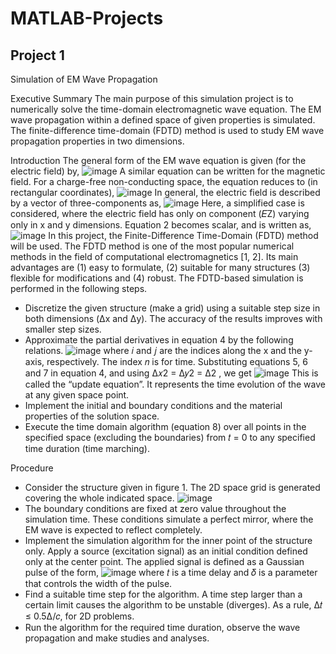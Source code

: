 # MATLAB-Projects

## Project 1

Simulation of EM Wave Propagation

Executive Summary
The main purpose of this simulation project is to numerically solve the time-domain 
electromagnetic wave equation. The EM wave propagation within a defined space of given 
properties is simulated. The finite-difference time-domain (FDTD) method is used to study EM wave 
propagation properties in two dimensions. 

Introduction
The general form of the EM wave equation is given (for the electric field) by,
![image](https://github.com/user-attachments/assets/33b47577-d4a7-49de-a765-5988b5a5a5d3)
A similar equation can be written for the magnetic field. For a charge-free non-conducting space, the 
equation reduces to (in rectangular coordinates), 
![image](https://github.com/user-attachments/assets/f10d9895-783c-44f4-9633-9ac902275e7b)
In general, the electric field is described by a vector of three-components as,
![image](https://github.com/user-attachments/assets/3349e2cb-f296-4c7f-b6ff-6f8fbf4a2682)
Here, a simplified case is considered, where the electric field has only on component (𝐸Z) varying 
only in x and y dimensions. Equation 2 becomes scalar, and is written as, 
![image](https://github.com/user-attachments/assets/e0611c72-d107-497a-87fd-4ce81457021e)
In this project, the Finite-Difference Time-Domain (FDTD) method will be used. The FDTD method is 
one of the most popular numerical methods in the field of computational electromagnetics [1, 2]. Its 
main advantages are (1) easy to formulate, (2) suitable for many structures (3) flexible for 
modifications and (4) robust. 
The FDTD-based simulation is performed in the following steps. 
  - Discretize the given structure (make a grid) using a suitable step size in both dimensions (Δx and Δy). The accuracy of the results improves with smaller step sizes.  
  - Approximate the partial derivatives in equation 4 by the following relations. 
![image](https://github.com/user-attachments/assets/c5c2f2ba-7067-479a-9c1d-4ac0367b7784)
where 𝑖 and 𝑗 are the indices along the x and the y-axis, respectively. The index 𝑛 is for time. 
Substituting equations 5, 6 and 7 in equation 4, and using ∆𝑥2 = ∆𝑦2 = ∆2 , we get 
![image](https://github.com/user-attachments/assets/4cf50767-3984-40fd-9cc0-9eeeb48710f3)
This is called the “update equation”. It represents the time evolution of the wave at any given space 
point. 
  - Implement the initial and boundary conditions and the material properties of the solution 
space.  
  - Execute the time domain algorithm (equation 8) over all points in the specified space 
(excluding the boundaries) from 𝑡 = 0 to any specified time duration (time marching).

Procedure 
- Consider the structure given in figure 1. The 2D space grid is generated covering the whole indicated space. 
![image](https://github.com/user-attachments/assets/4ee83954-869b-4a70-9497-2d90cd5a1fda)
- The boundary conditions are fixed at zero value throughout the simulation time. These 
conditions simulate a perfect mirror, where the EM wave is expected to reflect completely.  
- Implement the simulation algorithm for the inner point of the structure only. Apply a 
source (excitation signal) as an initial condition defined only at the center point. The applied 
signal is defined as a Gaussian pulse of the form, 
![image](https://github.com/user-attachments/assets/88f257f9-e14c-41ab-9daa-77867bfb4da7)
where 𝑡 is a time delay and 𝛿 is a parameter that controls the width of the pulse. 
- Find a suitable time step for the algorithm. A time step larger than a certain limit causes 
the algorithm to be unstable (diverges). As a rule, ∆𝑡 ≤ 0.5∆/𝑐, for 2D problems.  
- Run the algorithm for the required time duration, observe the wave propagation and 
make studies and analyses. 
